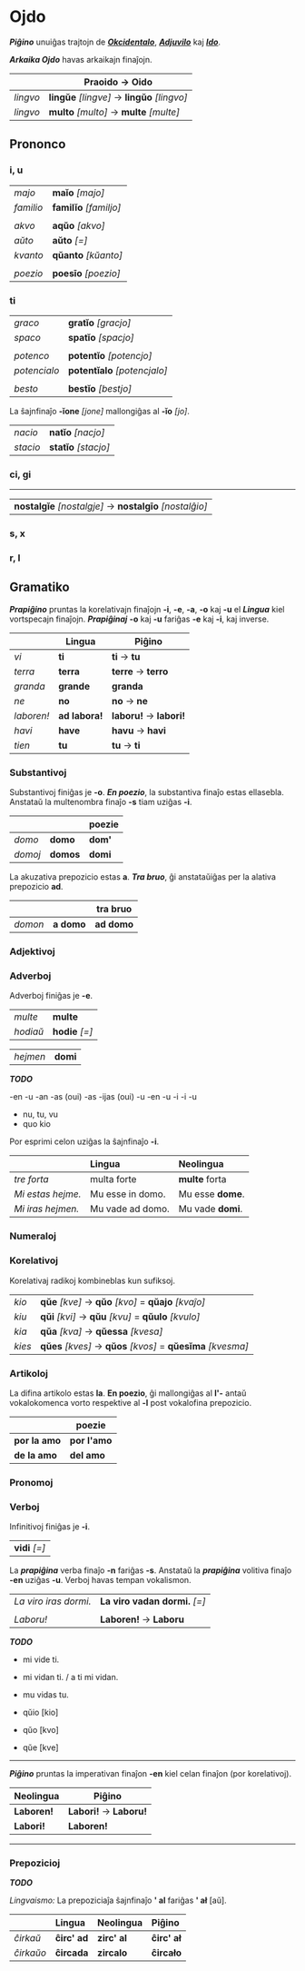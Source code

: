 # Ojdo

***Piĝino*** unuiĝas trajtojn de [***Okcidentalo***](https://eo.wikipedia.org/wiki/Okcidentalo), [***Adjuvilo***](https://eo.wikipedia.org/wiki/Adjuvilo) kaj [***Ido***](https://eo.wikipedia.org/wiki/Ido_(lingvo)).

***Arkaika Ojdo*** havas arkaikajn finaĵojn.

| | Praoido → Oido |
|-|-|
| *lingvo* | **lingŭe** *[lingve]* → **lingŭo** *[lingvo]* |
| *lingvo* | **multo** *[multo]* → **multe** *[multe]* |

## Prononco

### i, u

| | |
|-|-|
| *majo* | **maĭo** *[majo]* |
| *familio* | **familĭo** *[familjo]* |
| | |
| *akvo* | **aqŭo** *[akvo]* |
| *aŭto* | **aŭto** *[=]* |
| *kvanto* | **qŭanto** *[kŭanto]* |
| | |
| *poezio* | **poesīo** *[poezio]* |

### ti

| | |
|-|-|
| *graco* | **gratĭo** *[gracjo]* |
| *spaco* | **spatĭo** *[spacjo]* |
| | |
| *potenco* | **potentĭo** *[potencjo]* |
| *potencialo* | **potentĭalo** *[potencjalo]* |
| | |
| *besto* | **bestĭo** *[bestjo]* |

La ŝajnfinaĵo **-ĭone** *[jone]* mallongiĝas al **-ĭo** *[jo]*.

| | |
|-|-|
| *nacio* | **natĭo** *[nacjo]* |
| *stacio* | **statĭo** *[stacjo]* |

### ci, gi

---

| |
|-|
| **nostalgĭe** *[nostalgje]* → **nostalgīo** *[nostalĝio]* |

### s, x

### r, l

## Gramatiko

***Prapiĝino*** pruntas la korelativajn finaĵojn **-i**, **-e**, **-a**, **-o** kaj **-u** el ***Lingua*** kiel vortspecajn finaĵojn. ***Prapiĝinaj*** **-o** kaj **-u** fariĝas **-e** kaj **-i**, kaj inverse.

| | Lingua | Piĝino |
|-|-|-|
| *vi* | **ti** | **ti** → **tu** |
| *terra* | **terra** | **terre** → **terro** |
| *granda* | **grande** | **granda** |
| *ne* | **no** | **no** → **ne** |
| *laboren!* | **ad labora!** | **laboru!** → **labori!** |
| *havi* | **have** | **havu** → **havi** |
| *tien* | **tu** | **tu** → **ti** |

### Substantivoj

Substantivoj finiĝas je **-o**. ***En poezio***, la substantiva finaĵo estas ellasebla. Anstataŭ la multenombra finaĵo **-s** tiam uziĝas **-i**.

| | | poezie |
|-|-|-|
| *domo* | **domo** | **dom'** |
| *domoj* | **domos** | **domi** |

La akuzativa prepozicio estas **a**. ***Tra bruo***, ĝi anstataŭiĝas per la alativa prepozicio **ad**.

| | | tra bruo |
|-|-|-|
| *domon* | **a domo** | **ad domo** |

### Adjektivoj

### Adverboj

Adverboj finiĝas je **-e**.

| | |
|-|-|
| *multe* | **multe** |
| *hodiaŭ* | **hodie** *[=]* |

| | |
|-|-|
| *hejmen* | **domi** |

***TODO***

-en -u
-an -as (oui)
-as -ijas (oui)
-u -en
-u -i
-i -u

* nu, tu, vu
* quo kio

Por esprimi celon uziĝas la ŝajnfinaĵo **-i**.

| | Lingua | Neolingua |
|:-|:-|:-|
| *tre forta* | multa forte | **multe** forta |
| *Mi estas hejme.* | Mu esse in domo. | Mu esse **dome**. |
| *Mi iras hejmen.* | Mu vade ad domo. | Mu vade **domi**. |

### Numeraloj

### Korelativoj

Korelativaj radikoj kombineblas kun sufiksoj.

| | |
|-|-|
| *kio* | **qŭe** *[kve]* → **qŭo** *[kvo]* = **qŭajo** *[kvaĵo]* |
| *kiu* | **qŭi** *[kvi]* → **qŭu** *[kvu]* = **qŭulo** *[kvulo]* |
| *kia* | **qŭa** *[kva]* → **qŭessa** *[kvesa]* |
| *kies* | **qŭes** *[kves]* → **qŭos** *[kvos]* = **qŭesĭma** *[kvesma]* |

### Artikoloj

La difina artikolo estas **la**. **En poezio**, ĝi mallongiĝas al **l'-** antaŭ vokalokomenca vorto respektive al **-l** post vokalofina prepozicio.

| | poezie |
|-|-|
| **por la amo** | **por l'amo** |
| **de la amo** | **del amo** |

### Pronomoj

### Verboj

Infinitivoj finiĝas je **-i**.

| |
|-|
| **vidi** *[=]* |

La ***prapiĝina*** verba finaĵo **-n** fariĝas **-s**. Anstataŭ la ***prapiĝina*** volitiva finaĵo **-en** uziĝas **-u**. Verboj havas tempan vokalismon.

| | |
|-|-|
| *La viro iras dormi.* | **La viro vadan dormi.** *[=]* |
| | |
| *Laboru!* | **Laboren!** → **Laboru** |

***TODO***

* mi vide ti.
* mi vidan ti. / a ti mi vidan.
* mu vidas tu.

* qŭio [kio]
* qŭo [kvo]
* qŭe [kve]


---

***Piĝino*** pruntas la imperativan finaĵon **-en** kiel celan finaĵon (por korelativoj).

| Neolingua | Piĝino |
|-|-|
| **Laboren!** | **Labori!** → **Laboru!** |
| **Labori!** | **Laboren!** |

---

### Prepozicioj

***TODO***

*Lingvaismo:* La prepoziciaĵa ŝajnfinaĵo **' al** fariĝas **' ał** [aŭ].

| | Lingua | Neolingua | Piĝino |
|:-|:-|:-|:-|
| *ĉirkaŭ* | **ĉirc' ad** | **zirc' al** | **ĉirc' ał** |
| *ĉirkaŭo* | **ĉircada** | **zircalo** | **ĉircało** |



